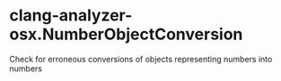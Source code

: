 # clang-analyzer-osx.NumberObjectConversion

Check for erroneous conversions of objects representing numbers into
numbers
